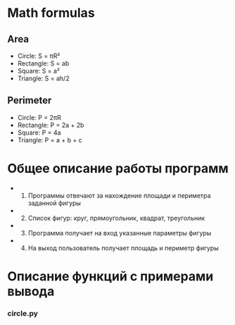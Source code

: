 # Math formulas
## Area
- Circle: S = πR²
- Rectangle: S = ab
- Square: S = a²
- Triangle: S = ah/2

## Perimeter
- Circle: P = 2πR
- Rectangle: P = 2a + 2b
- Square: P = 4a
- Triangle: P = a + b + c

# Общее описание работы программ
- 1. Программы отвечают за нахождение площади и периметра заданной фигуры
- 2. Список фигур: круг, прямоугольник, квадрат, треугольник
- 3. Программа получает на вход указанные параметры фигуры
- 4. На выход пользователь получает площадь и периметр фигуры
# Описание функций с примерами вывода
### circle.py

